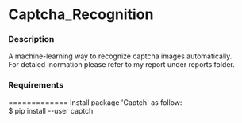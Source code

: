 # Captcha_Recognition


### Description
A machine-learning way to recognize captcha images automatically.  
For detaled inormation please refer to my report under reports folder.



### Requirements
=============
Install package 'Captch' as follow:  
       $ pip install --user captch



